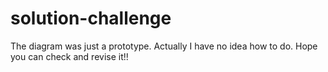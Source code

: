 # solution-challenge
The diagram was just a prototype. Actually I have no idea how to do. Hope you can check and revise it!!
